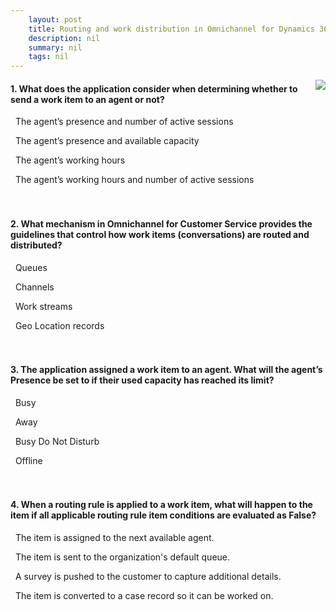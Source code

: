 ```yaml
---
    layout: post
    title: Routing and work distribution in Omnichannel for Dynamics 365 Customer Service  
    description: nil
    summary: nil
    tags: nil
---
```



 <a target="_blank" href="https://docs.microsoft.com/en-us/learn/modules/work-distribution-omnichannel/6-check/"><i class="fas fa-external-link-alt"></i> </a>
 <img align="right" src="https://docs.microsoft.com/en-us/learn/achievements/work-distribution-omnichannel.svg">
####  1. What does the application consider when determining whether to send a work item to an agent or not?


<i class='far fa-square'></i> &nbsp;&nbsp;The agent’s presence and number of active sessions

<i class='fas fa-check-square' style='color: Dodgerblue;'></i> &nbsp;&nbsp;The agent’s presence and available capacity

<i class='far fa-square'></i> &nbsp;&nbsp;The agent’s working hours

<i class='far fa-square'></i> &nbsp;&nbsp;The agent’s working hours and number of active sessions
<br />
<br />
<br />

####  2. What mechanism in Omnichannel for Customer Service provides the guidelines that control how work items (conversations) are routed and distributed?


<i class='far fa-square'></i> &nbsp;&nbsp;Queues

<i class='far fa-square'></i> &nbsp;&nbsp;Channels

<i class='fas fa-check-square' style='color: Dodgerblue;'></i> &nbsp;&nbsp;Work streams

<i class='far fa-square'></i> &nbsp;&nbsp;Geo Location records
<br />
<br />
<br />

####  3. The application assigned a work item to an agent. What will the agent’s Presence be set to if their used capacity has reached its limit?


<i class='far fa-square'></i> &nbsp;&nbsp;Busy

<i class='far fa-square'></i> &nbsp;&nbsp;Away

<i class='fas fa-check-square' style='color: Dodgerblue;'></i> &nbsp;&nbsp;Busy Do Not Disturb

<i class='far fa-square'></i> &nbsp;&nbsp;Offline
<br />
<br />
<br />

####  4. When a routing rule is applied to a work item, what will happen to the item if all applicable routing rule item conditions are evaluated as False?


<i class='far fa-square'></i> &nbsp;&nbsp;The item is assigned to the next available agent.

<i class='fas fa-check-square' style='color: Dodgerblue;'></i> &nbsp;&nbsp;The item is sent to the organization's default queue.

<i class='far fa-square'></i> &nbsp;&nbsp;A survey is pushed to the customer to capture additional details.

<i class='far fa-square'></i> &nbsp;&nbsp;The item is converted to a case record so it can be worked on.
<br />
<br />
<br />
